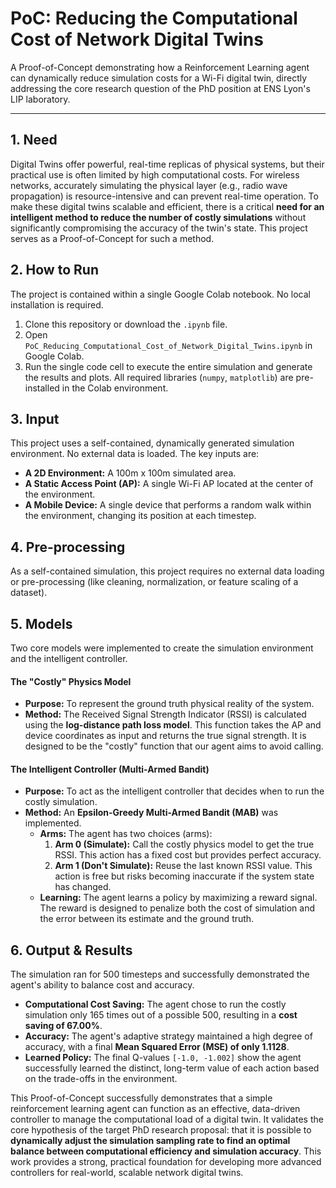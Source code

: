 # PoC: Reducing the Computational Cost of Network Digital Twins

A Proof-of-Concept demonstrating how a Reinforcement Learning agent can dynamically reduce simulation costs for a Wi-Fi digital twin, directly addressing the core research question of the PhD position at ENS Lyon's LIP laboratory.

---

## 1. Need

Digital Twins offer powerful, real-time replicas of physical systems, but their practical use is often limited by high computational costs. For wireless networks, accurately simulating the physical layer (e.g., radio wave propagation) is resource-intensive and can prevent real-time operation. To make these digital twins scalable and efficient, there is a critical **need for an intelligent method to reduce the number of costly simulations** without significantly compromising the accuracy of the twin's state. This project serves as a Proof-of-Concept for such a method.

## 2. How to Run

The project is contained within a single Google Colab notebook. No local installation is required.

1.  Clone this repository or download the `.ipynb` file.
2.  Open `PoC_Reducing_Computational_Cost_of_Network_Digital_Twins.ipynb` in Google Colab.
3.  Run the single code cell to execute the entire simulation and generate the results and plots. All required libraries (`numpy`, `matplotlib`) are pre-installed in the Colab environment.

## 3. Input

This project uses a self-contained, dynamically generated simulation environment. No external data is loaded. The key inputs are:

*   **A 2D Environment:** A 100m x 100m simulated area.
*   **A Static Access Point (AP):** A single Wi-Fi AP located at the center of the environment.
*   **A Mobile Device:** A single device that performs a random walk within the environment, changing its position at each timestep.

## 4. Pre-processing

As a self-contained simulation, this project requires no external data loading or pre-processing (like cleaning, normalization, or feature scaling of a dataset).

## 5. Models

Two core models were implemented to create the simulation environment and the intelligent controller.

#### The "Costly" Physics Model
*   **Purpose:** To represent the ground truth physical reality of the system.
*   **Method:** The Received Signal Strength Indicator (RSSI) is calculated using the **log-distance path loss model**. This function takes the AP and device coordinates as input and returns the true signal strength. It is designed to be the "costly" function that our agent aims to avoid calling.

#### The Intelligent Controller (Multi-Armed Bandit)
*   **Purpose:** To act as the intelligent controller that decides when to run the costly simulation.
*   **Method:** An **Epsilon-Greedy Multi-Armed Bandit (MAB)** was implemented.
    *   **Arms:** The agent has two choices (arms):
        1.  **Arm 0 (Simulate):** Call the costly physics model to get the true RSSI. This action has a fixed cost but provides perfect accuracy.
        2.  **Arm 1 (Don't Simulate):** Reuse the last known RSSI value. This action is free but risks becoming inaccurate if the system state has changed.
    *   **Learning:** The agent learns a policy by maximizing a reward signal. The reward is designed to penalize both the cost of simulation and the error between its estimate and the ground truth.

## 6. Output & Results

The simulation ran for 500 timesteps and successfully demonstrated the agent's ability to balance cost and accuracy.

*   **Computational Cost Saving:** The agent chose to run the costly simulation only 165 times out of a possible 500, resulting in a **cost saving of 67.00%**.
*   **Accuracy:** The agent's adaptive strategy maintained a high degree of accuracy, with a final **Mean Squared Error (MSE) of only 1.1128**.
*   **Learned Policy:** The final Q-values `[-1.0, -1.002]` show the agent successfully learned the distinct, long-term value of each action based on the trade-offs in the environment.



This Proof-of-Concept successfully demonstrates that a simple reinforcement learning agent can function as an effective, data-driven controller to manage the computational load of a digital twin. It validates the core hypothesis of the target PhD research proposal: that it is possible to **dynamically adjust the simulation sampling rate to find an optimal balance between computational efficiency and simulation accuracy**. This work provides a strong, practical foundation for developing more advanced controllers for real-world, scalable network digital twins.

